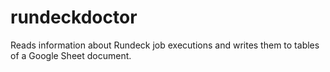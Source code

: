 # rundeckdoctor

Reads information about Rundeck job executions and writes them to tables of a Google Sheet document.
